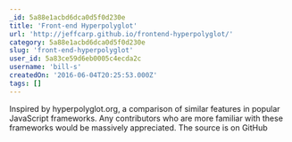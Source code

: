 ```yaml
---
_id: 5a88e1acbd6dca0d5f0d230e
title: 'Front-end Hyperpolyglot'
url: 'http://jeffcarp.github.io/frontend-hyperpolyglot/'
category: 5a88e1acbd6dca0d5f0d230e
slug: 'front-end-hyperpolyglot'
user_id: 5a83ce59d6eb0005c4ecda2c
username: 'bill-s'
createdOn: '2016-06-04T20:25:53.000Z'
tags: []
---
```


Inspired by hyperpolyglot.org, a comparison of similar features in popular JavaScript frameworks.
Any contributors who are more familiar with these frameworks would be massively appreciated. The source is on GitHub
